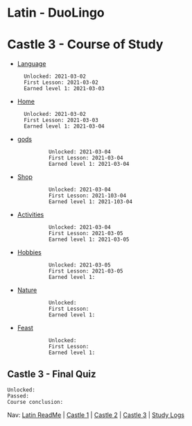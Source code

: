 # Latin - DuoLingo


# Castle 3 - Course of Study

* [Language](https://github.com/EO4wellness/T-I-L/blob/main/polyglot/latin/Castle-3/Language.md) 

        Unlocked: 2021-03-02
        First Lesson: 2021-03-02
        Earned level 1: 2021-03-03
    
* [Home](https://github.com/EO4wellness/T-I-L/blob/main/polyglot/latin/Castle-3/Home.md) 

        Unlocked: 2021-03-02
        First Lesson: 2021-03-03
        Earned level 1: 2021-03-04
        
        
* [gods](https://github.com/EO4wellness/T-I-L/blob/main/polyglot/latin/Castle-3/gods.md) 

                Unlocked: 2021-03-04
                First Lesson: 2021-03-04
                Earned level 1: 2021-03-04

* [Shop](https://github.com/EO4wellness/T-I-L/blob/main/polyglot/latin/Castle-3/Shop.md)  

                Unlocked: 2021-03-04
                First Lesson: 2021-103-04
                Earned level 1: 2021-103-04


* [Activities](https://github.com/EO4wellness/T-I-L/blob/main/polyglot/latin/Castle-3/Activities.md)  

                Unlocked: 2021-03-04
                First Lesson: 2021-03-05
                Earned level 1: 2021-03-05


* [Hobbies](#)  

                Unlocked: 2021-03-05
                First Lesson: 2021-03-05
                Earned level 1: 


* [Nature](#)  

                Unlocked: 
                First Lesson: 
                Earned level 1: 


* [Feast](#) 

                Unlocked: 
                First Lesson: 
                Earned level 1: 
 

## Castle 3 - Final Quiz
    
    Unlocked: 
    Passed: 
    Course conclusion: 

Nav: [Latin ReadMe](https://github.com/EO4wellness/T-I-L/tree/main/polyglot/latin) | [Castle 1](https://github.com/EO4wellness/T-I-L/tree/main/polyglot/latin/Castle-1) | [Castle 2](https://github.com/EO4wellness/T-I-L/tree/main/polyglot/latin/Castle-2) | [Castle 3](https://github.com/EO4wellness/T-I-L/tree/main/polyglot/latin/Castle-3) | [Study Logs](https://github.com/EO4wellness/T-I-L/tree/main/polyglot/latin/study-log)
